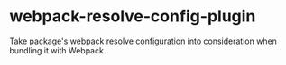 # webpack-resolve-config-plugin
Take package's webpack resolve configuration into consideration when bundling it with Webpack.
